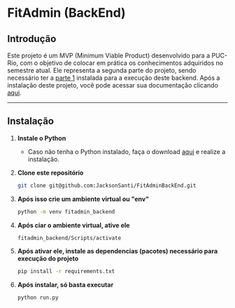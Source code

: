 # FitAdmin (BackEnd)

## Introdução

Este projeto é um MVP (Minimum Viable Product) desenvolvido para a PUC-Rio, com o objetivo de colocar em prática os conhecimentos adquiridos no semestre atual. 
Ele representa a segunda parte do projeto, sendo necessário ter a [parte 1](https://github.com/JacksonSanti/FitAdminFrontEnd) instalada para a execução deste backend.
Após a instalação deste projeto, você pode acessar sua documentação clicando [aqui](http://127.0.0.1:5001/swagger/).

---

## Instalação

1. **Instale o Python**
   - Caso não tenha o Python instalado, faça o download [aqui](https://www.python.org/downloads/) e realize a instalação.

2. **Clone este repositório**
   ```bash
   git clone git@github.com:JacksonSanti/FitAdminBackEnd.git
3. **Após isso crie um ambiente virtual ou "env"**
   ```bash
   python -m venv fitadmin_backend
4. **Após ciar o ambiente virtual, ative ele**
   ```bash
   fitadmin_backend/Scripts/activate
5. **Após ativar ele, instale as dependencias (pacotes) necessário para execução do projeto**
   ```bash
   pip install -r requirements.txt
   
6. **Após instalar, só basta executar**
   ```bash
   python run.py
  
